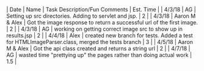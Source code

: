 | Date | Name | Task Description/Fun Comments | Est. Time |
| 4/3/18 | AG | Setting up src directories. Adding to servlet and jsp. | 2 |
| 4/3/18 | Aaron M & Alex | Got the image response to return a successful url of the first image. | 2 |
| 4/3/18 | AG | working on getting correct image src to show up in results.jsp | 2 |
| 4/4/18 | Alex | created new branch for tests. Added a test for HTMLImageParser.class, merged the tests branch | 3 |
| 4/5/18 | Aaron M & Alex | Got the api class created and returns a string url | 2 |
| 4/7/18 | AG | wasted time "prettying up" the pages rather than doing actual work | 1.5 |
